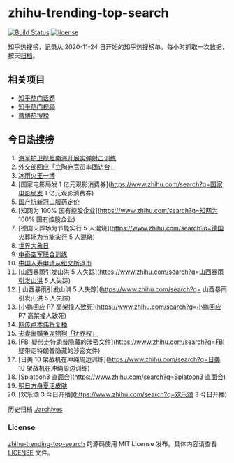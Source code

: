 # zhihu-trending-top-search

[![Build Status](https://github.com/justjavac/zhihu-trending-top-search/workflows/ci/badge.svg?branch=main)](https://github.com/justjavac/zhihu-trending-top-search/actions)
[![license](https://img.shields.io/github/license/justjavac/zhihu-trending-top-search)](https://github.com/justjavac/zhihu-trending-top-search/blob/main/LICENSE)

知乎热搜榜，记录从 2020-11-24 日开始的知乎热搜榜单。每小时抓取一次数据，按天[归档](./archives)。

## 相关项目

- [知乎热门话题](https://github.com/justjavac/zhihu-trending-hot-questions)
- [知乎热门视频](https://github.com/justjavac/zhihu-trending-hot-video)
- [微博热搜榜](https://github.com/justjavac/weibo-trending-hot-search)

## 今日热搜榜

<!-- BEGIN -->
<!-- 最后更新时间 Fri Aug 12 2022 17:10:45 GMT+0800 (China Standard Time) -->

1. [海军护卫舰赴南海开展实弹射击训练](https://www.zhihu.com/search?q=海军护卫舰赴南海开展实弹射击训练)
1. [外交部回应「立陶宛官员率团访台」](https://www.zhihu.com/search?q=外交部回应「立陶宛官员率团访台」)
1. [冰雨火王一博](https://www.zhihu.com/search?q=冰雨火王一博)
1. [国家电影局发 1 亿元观影消费券](https://www.zhihu.com/search?q=国家电影局发 1 亿元观影消费券)
1. [国产抗新冠口服药定价](https://www.zhihu.com/search?q=国产抗新冠口服药定价)
1. [知网为 100% 国有控股企业](https://www.zhihu.com/search?q=知网为 100% 国有控股企业)
1. [德国火葬场为节能实行 5 人混烧](https://www.zhihu.com/search?q=德国火葬场为节能实行 5 人混烧)
1. [世界大象日](https://www.zhihu.com/search?q=世界大象日)
1. [中泰空军联合训练](https://www.zhihu.com/search?q=中泰空军联合训练)
1. [中国人寿申请从纽交所退市](https://www.zhihu.com/search?q=中国人寿申请从纽交所退市)
1. [山西暴雨引发山洪 5 人失踪](https://www.zhihu.com/search?q=山西暴雨引发山洪 5 人失踪)
1. [	山西暴雨引发山洪 5 人失踪](https://www.zhihu.com/search?q=	山西暴雨引发山洪 5 人失踪)
1. [小鹏回应 P7 高架撞人致死](https://www.zhihu.com/search?q=小鹏回应 P7 高架撞人致死)
1. [网传卢本伟将复播](https://www.zhihu.com/search?q=网传卢本伟将复播)
1. [夫妻离婚争宠物狗「抚养权」](https://www.zhihu.com/search?q=夫妻离婚争宠物狗「抚养权」)
1. [FBI 疑带走特朗普隐藏的涉密文件](https://www.zhihu.com/search?q=FBI 疑带走特朗普隐藏的涉密文件)
1. [日美 10 架战机在冲绳周边训练](https://www.zhihu.com/search?q=日美 10 架战机在冲绳周边训练)
1. [Splatoon3 直面会](https://www.zhihu.com/search?q=Splatoon3 直面会)
1. [明日方舟夏活皮肤](https://www.zhihu.com/search?q=明日方舟夏活皮肤)
1. [欢乐颂 3 今日开播](https://www.zhihu.com/search?q=欢乐颂 3 今日开播)

<!-- END -->

历史归档 [./archives](./archives)

### License

[zhihu-trending-top-search](https://github.com/justjavac/zhihu-trending-top-search)
的源码使用 MIT License 发布。具体内容请查看 [LICENSE](./LICENSE) 文件。
